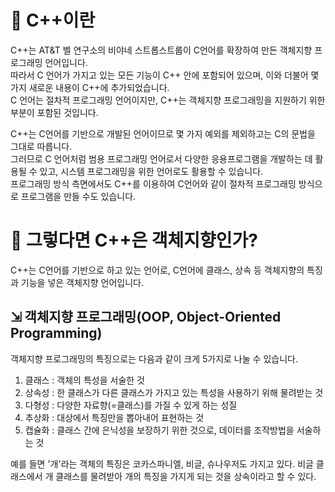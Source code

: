 # 🎐 C++이란

C++는 AT&T 벨 연구소의 비야네 스트롭스트룹이 C언어를 확장하여 만든 객체지향 프로그래밍 언어입니다.  
따라서 C 언어가 가지고 있는 모든 기능이 C++ 안에 포함되어 있으며, 이와 더불어 몇가지 새로운 내용이 C++에 추가되었습니다.  
C 언어는 절차적 프로그래밍 언어이지만, C++는 객체지향 프로그래밍을 지원하기 위한 부분이 포함된 것입니다.

C++는 C언어를 기반으로 개발된 언어이므로 몇 가지 예외를 제외하고는 C의 문법을 그대로 따릅니다.  
그러므로 C 언어처럼 범용 프로그래밍 언어로서 다양한 응용프로그램을 개발하는 데 활용될 수 있고, 시스템 프로그래밍을 위한 언어로도 활용할 수 있습니다.  
프로그래밍 방식 측면에서도 C++를 이용하여 C언어와 같이 절차적 프로그래밍 방식으로 프로그램을 만들 수도 있습니다.

# 🎐 그렇다면 C++은 객체지향인가?

C++는 C언어를 기반으로 하고 있는 언어로, C언어에 클래스, 상속 등 객체지향의 특징과 기능을 넣은 객체지향 언어입니다.

## ⇲ 객체지향 프로그래밍(OOP, Object-Oriented Programming)

객체지향 프로그래밍의 특징으로는 다음과 같이 크게 5가지로 나눌 수 있습니다.

1. 클래스 : 객체의 특성을 서술한 것
2. 상속성 : 한 클래스가 다른 클래스가 가지고 있는 특성을 사용하기 위해 물려받는 것
3. 다형성 : 다양한 자료향(=클래스)를 가질 수 있게 하는 성질
4. 추상화 : 대상에서 특징만을 뽑아내어 표현하는 것
5. 캡슐화 : 클래스 간에 은닉성을 보장하기 위한 것으로, 데이터를 조작방법을 서술하는 것

예를 들면 '개'라는 객체의 특징은 코카스파니엘, 비글, 슈나우저도 가지고 있다. 비글 클래스에서 개 클래스를 물려받아 개의 특징을 가지게 되는 것을 상속이라고 할 수 있다.
